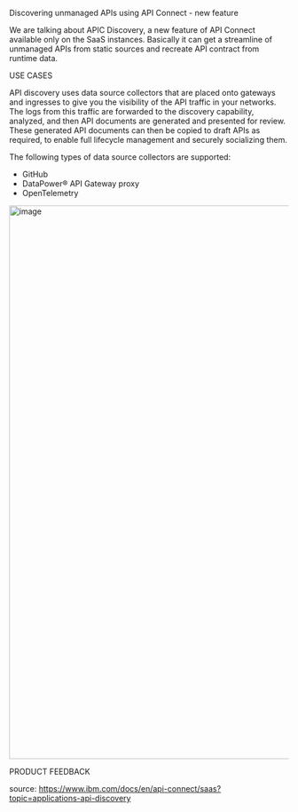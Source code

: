 Discovering unmanaged APIs using API Connect - new feature

We are talking about APIC Discovery, a new feature of API Connect available only on the SaaS instances. 
Basically it can get a streamline of unmanaged APIs from static sources and recreate API contract from runtime data.

USE CASES

API discovery uses data source collectors that are placed onto gateways and ingresses to give you the visibility of the API traffic in your networks. 
The logs from this traffic are forwarded to the discovery capability, analyzed, and then API documents are generated and presented for review. 
These generated API documents can then be copied to draft APIs as required, to enable full lifecycle management and securely socializing them.

The following types of data source collectors are supported:

- GitHub
- DataPower® API Gateway proxy
- OpenTelemetry



<img width="998" alt="image" src="https://github.com/APIC-discovery-enablement/apic-discovery-test/assets/150448817/87aec6b9-5383-4d26-9065-eef8abb945f3">



PRODUCT FEEDBACK


source: https://www.ibm.com/docs/en/api-connect/saas?topic=applications-api-discovery
